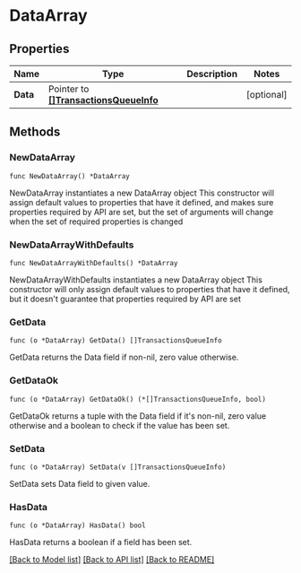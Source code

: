 # DataArray

## Properties

Name | Type | Description | Notes
------------ | ------------- | ------------- | -------------
**Data** | Pointer to [**[]TransactionsQueueInfo**](TransactionsQueueInfo.md) |  | [optional] 

## Methods

### NewDataArray

`func NewDataArray() *DataArray`

NewDataArray instantiates a new DataArray object
This constructor will assign default values to properties that have it defined,
and makes sure properties required by API are set, but the set of arguments
will change when the set of required properties is changed

### NewDataArrayWithDefaults

`func NewDataArrayWithDefaults() *DataArray`

NewDataArrayWithDefaults instantiates a new DataArray object
This constructor will only assign default values to properties that have it defined,
but it doesn't guarantee that properties required by API are set

### GetData

`func (o *DataArray) GetData() []TransactionsQueueInfo`

GetData returns the Data field if non-nil, zero value otherwise.

### GetDataOk

`func (o *DataArray) GetDataOk() (*[]TransactionsQueueInfo, bool)`

GetDataOk returns a tuple with the Data field if it's non-nil, zero value otherwise
and a boolean to check if the value has been set.

### SetData

`func (o *DataArray) SetData(v []TransactionsQueueInfo)`

SetData sets Data field to given value.

### HasData

`func (o *DataArray) HasData() bool`

HasData returns a boolean if a field has been set.


[[Back to Model list]](../README.md#documentation-for-models) [[Back to API list]](../README.md#documentation-for-api-endpoints) [[Back to README]](../README.md)


